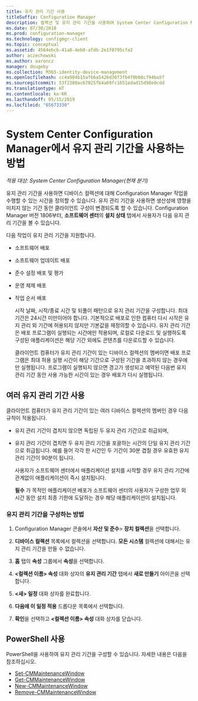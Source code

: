 ```yaml
---
title: 유지 관리 기간 사용
titleSuffix: Configuration Manager
description: 컬렉션 및 유지 관리 기간을 사용하여 System Center Configuration Manager에서 클라이언트를 효과적으로 관리할 수 있습니다.
ms.date: 07/30/2018
ms.prod: configuration-manager
ms.technology: configmgr-client
ms.topic: conceptual
ms.assetid: 4564ebcb-41a8-4eb0-afdb-2e1f0795cfa2
author: aczechowski
ms.author: aaroncz
manager: dougeby
ms.collection: M365-identity-device-management
ms.openlocfilehash: cc4a984b15af66a5426d30f3fb4f0b68c794ba5f
ms.sourcegitcommit: 53f2380ac67025fb4a69fc1651edad15d98e0cdd
ms.translationtype: HT
ms.contentlocale: ko-KR
ms.lasthandoff: 05/15/2019
ms.locfileid: "65673330"
---
```

# <a name="how-to-use-maintenance-windows-in-system-center-configuration-manager"></a>System Center Configuration Manager에서 유지 관리 기간을 사용하는 방법

*적용 대상: System Center Configuration Manager(현재 분기)*

유지 관리 기간을 사용하면 디바이스 컬렉션에 대해 Configuration Manager 작업을 수행할 수 있는 시간을 정의할 수 있습니다. 유지 관리 기간을 사용하면 생산성에 영향을 미치지 않는 기간 동안 클라이언트 구성이 변경되도록 할 수 있습니다. Configuration Manager 버전 1806부터, **소프트웨어 센터**의 **설치 상태** 탭에서 사용자가 다음 유지 관리 기간을 볼 수 있습니다. <!--1358131-->

 다음 작업이 유지 관리 기간을 지원합니다.  

- 소프트웨어 배포  

- 소프트웨어 업데이트 배포  

- 준수 설정 배포 및 평가  

- 운영 체제 배포  

- 작업 순서 배포  

  시작 날짜, 시작/종료 시간 및 되풀이 패턴으로 유지 관리 기간을 구성합니다. 최대 기간은 24시간 미만이어야 합니다. 기본적으로 배포로 인한 컴퓨터 다시 시작은 유지 관리 외 기간에 허용되지 않지만 기본값을 재정의할 수 있습니다. 유지 관리 기간은 배포 프로그램이 실행되는 시간에만 적용되며, 로컬로 다운로드 및 실행하도록 구성된 애플리케이션은 해당 기간 외에도 콘텐츠를 다운로드할 수 있습니다.  

  클라이언트 컴퓨터가 유지 관리 기간이 있는 디바이스 컬렉션의 멤버이면 배포 프로그램은 최대 허용 실행 시간이 해당 기간으로 구성된 기간을 초과하지 않는 경우에만 실행됩니다. 프로그램이 실행되지 않으면 경고가 생성되고 예약된 다음번 유지 관리 기간 동안 사용 가능한 시간이 있는 경우 배포가 다시 실행됩니다.  

## <a name="using-multiple-maintenance-windows"></a>여러 유지 관리 기간 사용  
 클라이언트 컴퓨터가 유지 관리 기간이 있는 여러 디바이스 컬렉션의 멤버인 경우 다음 규칙이 적용됩니다.  

- 유지 관리 기간이 겹치지 않으면 독립된 두 유지 관리 기간으로 취급되며,  

- 유지 관리 기간이 겹치면 두 유지 관리 기간을 포괄하는 시간의 단일 유지 관리 기간으로 취급됩니다. 예를 들어 각각 한 시간인 두 기간이 30분 겹칠 경우 유효한 유지 관리 기간이 90분이 됩니다.  

  사용자가 소프트웨어 센터에서 애플리케이션 설치를 시작할 경우 유지 관리 기간에 관계없이 애플리케이션이 즉시 설치됩니다.  

  **필수** 가 목적인 애플리케이션 배포가 소프트웨어 센터의 사용자가 구성한 업무 외 시간 동안 설치 최종 기한에 도달하는 경우 해당 애플리케이션이 설치됩니다. 

### <a name="how-to-configure-maintenance-windows"></a>유지 관리 기간을 구성하는 방법  

1.  Configuration Manager 콘솔에서 **자산 및 준수**>  **장치 컬렉션**을 선택합니다.  

3.  **디바이스 컬렉션** 목록에서 컬렉션을 선택합니다. **모든 시스템** 컬렉션에 대해서는 유지 관리 기간을 만들 수 없습니다.  

4.  **홈** 탭의 **속성** 그룹에서 **속성**을 선택합니다.  

5.  **&lt;컬렉션 이름\> 속성** 대화 상자의 **유지 관리 기간** 탭에서 **새로 만들기** 아이콘을 선택합니다.  

6.  **&lt;새\> 일정** 대화 상자를 완료합니다.  

7.  **다음에 이 일정 적용** 드롭다운 목록에서 선택합니다.  

8.  **확인**을 선택하고 **&lt;컬렉션 이름\> 속성** 대화 상자를 닫습니다.  
 
## <a name="bkmk_powershell"></a> PowerShell 사용

PowerShell을 사용하여 유지 관리 기간을 구성할 수 있습니다.  자세한 내용은 다음을 참조하십시오.

* [Set-CMMaintenanceWindow](https://docs.microsoft.com/powershell/module/configurationmanager/set-cmmaintenancewindow)
* [Get-CMMaintenanceWindow](https://docs.microsoft.com/powershell/module/configurationmanager/get-cmmaintenancewindow)
* [New-CMMaintenanceWindow](https://docs.microsoft.com/powershell/module/configurationmanager/new-cmmaintenancewindow)
* [Remove-CMMaintenanceWindow](https://docs.microsoft.com/powershell/module/configurationmanager/remove-cmmaintenancewindow)
